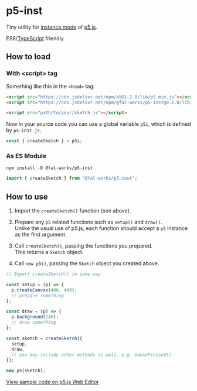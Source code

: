 # p5-inst

Tiny utility for [instance mode](https://github.com/processing/p5.js/wiki/Global-and-instance-mode) of [p5.js](https://p5js.org/).

ES6/[TypeScript](https://www.typescriptlang.org/) friendly.


## How to load

### With \<script\> tag

Something like this in the `<head>` tag:

```html
<script src="https://cdn.jsdelivr.net/npm/p5@1.2.0/lib/p5.min.js"></script>
<script src="https://cdn.jsdelivr.net/npm/@fal-works/p5-inst@0.1.0/lib/p5-inst.js"></script>

<script src="path/to/your/sketch.js"></script>
```

Now in your source code you can use a global variable `p5i`, which is defined by `p5-inst.js`.

```js
const { createSketch } = p5i;
```

### As ES Module

```text
npm install -D @fal-works/p5-inst
```

```js
import { createSketch } from "@fal-works/p5-inst";
```

## How to use

1. Import the `createSketch()` function (see above).

2. Prepare any `p5` related functions such as `setup()` and `draw()`.  
Unlike the usual use of p5.js, each function should accept a `p5` instance as the first argument.

3. Call `createSketch()`, passing the functions you prepared.  
This returns a `Sketch` object.

4. Call `new p5()`, passing the `Sketch` object you created above.

```js
// Import createSketch() in some way

const setup = (p) => {
  p.createCanvas(400, 400);
  // prepare something
};

const draw = (p) => {
  p.background(240);
  // draw something
};

const sketch = createSketch({
  setup,
  draw,
  // you may include other methods as well, e.g. mousePressed()
});

new p5(sketch);
```

[View sample code on p5.js Web Editor](https://editor.p5js.org/FAL/sketches/qvGI5yvxZ)

